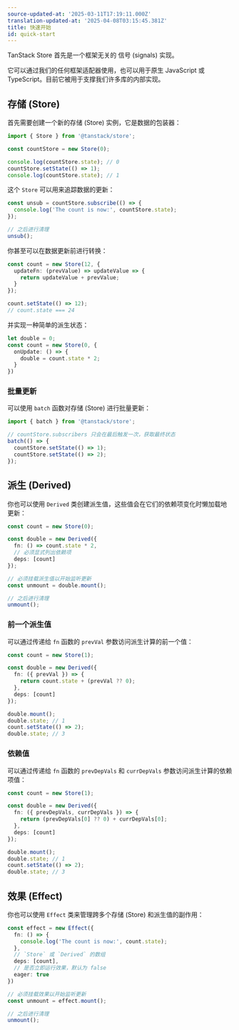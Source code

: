 ```yaml
---
source-updated-at: '2025-03-11T17:19:11.000Z'
translation-updated-at: '2025-04-08T03:15:45.381Z'
title: 快速开始
id: quick-start
---
```

TanStack Store 首先是一个框架无关的 信号 (signals) 实现。

它可以通过我们的任何框架适配器使用，也可以用于原生 JavaScript 或 TypeScript。目前它被用于支撑我们许多库的内部实现。

## 存储 (Store)

首先需要创建一个新的存储 (Store) 实例，它是数据的包装器：

```typescript
import { Store } from '@tanstack/store';

const countStore = new Store(0);

console.log(countStore.state); // 0
countStore.setState(() => 1);
console.log(countStore.state); // 1
```

这个 `Store` 可以用来追踪数据的更新：

```typescript
const unsub = countStore.subscribe(() => {
  console.log('The count is now:', countStore.state);
});

// 之后进行清理
unsub();
```

你甚至可以在数据更新前进行转换：

```typescript
const count = new Store(12, {
  updateFn: (prevValue) => updateValue => {
    return updateValue + prevValue;
  }
});

count.setState(() => 12);
// count.state === 24
```

并实现一种简单的派生状态：

```typescript
let double = 0;
const count = new Store(0, {
  onUpdate: () => {
    double = count.state * 2;
  }
})
```

### 批量更新

可以使用 `batch` 函数对存储 (Store) 进行批量更新：

```typescript
import { batch } from '@tanstack/store';

// countStore.subscribers 只会在最后触发一次，获取最终状态
batch(() => {
  countStore.setState(() => 1);
  countStore.setState(() => 2);
});
```

## 派生 (Derived)

你也可以使用 `Derived` 类创建派生值，这些值会在它们的依赖项变化时懒加载地更新：

```typescript
const count = new Store(0);

const double = new Derived({
  fn: () => count.state * 2,
  // 必须显式列出依赖项
  deps: [count]
});

// 必须挂载派生值以开始监听更新
const unmount = double.mount();

// 之后进行清理
unmount();
```

### 前一个派生值

可以通过传递给 `fn` 函数的 `prevVal` 参数访问派生计算的前一个值：

```typescript
const count = new Store(1);

const double = new Derived({
  fn: ({ prevVal }) => {
    return count.state + (prevVal ?? 0);
  },
  deps: [count]
});

double.mount();
double.state; // 1
count.setState(() => 2);
double.state; // 3
```

### 依赖值

可以通过传递给 `fn` 函数的 `prevDepVals` 和 `currDepVals` 参数访问派生计算的依赖项值：

```typescript
const count = new Store(1);

const double = new Derived({
  fn: ({ prevDepVals, currDepVals }) => {
    return (prevDepVals[0] ?? 0) + currDepVals[0];
  },
  deps: [count]
});

double.mount();
double.state; // 1
count.setState(() => 2);
double.state; // 3
```

## 效果 (Effect)

你也可以使用 `Effect` 类来管理跨多个存储 (Store) 和派生值的副作用：

```typescript
const effect = new Effect({
  fn: () => {
    console.log('The count is now:', count.state);
  },
  // `Store` 或 `Derived` 的数组
  deps: [count],
  // 是否立即运行效果，默认为 false
  eager: true
})

// 必须挂载效果以开始监听更新
const unmount = effect.mount();

// 之后进行清理
unmount();
```
